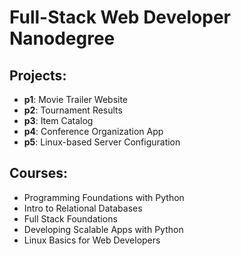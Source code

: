 # Full-Stack Web Developer Nanodegree

## Projects:
- **p1**: Movie Trailer Website
- **p2**: Tournament Results
- **p3**: Item Catalog
- **p4**: Conference Organization App
- **p5**: Linux-based Server Configuration

## Courses:
- Programming Foundations with Python
- Intro to Relational Databases
- Full Stack Foundations
- Developing Scalable Apps with Python
- Linux Basics for Web Developers